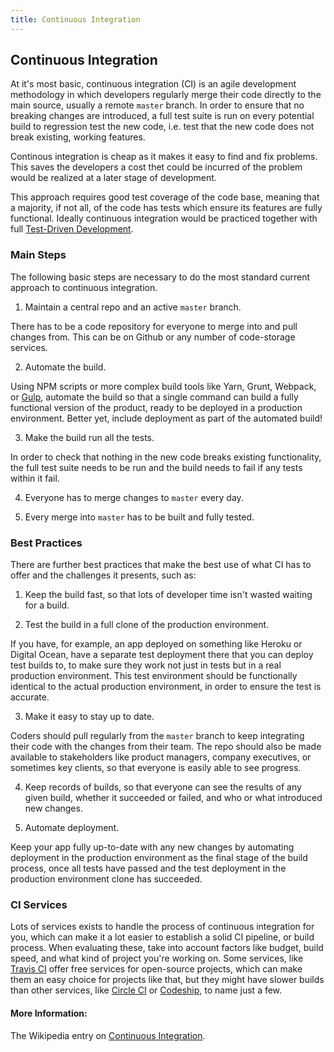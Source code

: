 ```yaml
---
title: Continuous Integration
---
```

## Continuous Integration

At it's most basic, continuous integration (CI) is an agile development methodology in which developers regularly merge their code directly to the main source, usually a remote `master` branch. In order to ensure that no breaking changes are introduced, a full test suite is run on every potential build to regression test the new code, i.e. test that the new code does not break existing, working features.

Continous integration is cheap as it makes it easy to find and fix problems. This saves the developers a cost thet could be incurred of the problem would be realized at a later stage of development.

This approach requires good test coverage of the code base, meaning that a majority, if not all, of the code has tests which ensure its features are fully functional. Ideally continuous integration would be practiced together with full <a href='https://guide.freecodecamp.org/agile/test-driven-development' target='_blank' rel='nofollow'>Test-Driven Development</a>.

### Main Steps

The following basic steps are necessary to do the most standard current approach to continuous integration.

1. Maintain a central repo and an active `master` branch.

There has to be a code repository for everyone to merge into and pull changes from. This can be on Github or any number of code-storage services.

2. Automate the build.

Using NPM scripts or more complex build tools like Yarn, Grunt, Webpack, or <a href='https://guide.freecodecamp.org/developer-tools/gulp' target='_blank' rel='nofollow'>Gulp</a>, automate the build so that a single command can build a fully functional version of the product, ready to be deployed in a production environment. Better yet, include deployment as part of the automated build!

3. Make the build run all the tests.

In order to check that nothing in the new code breaks existing functionality, the full test suite needs to be run and the build needs to fail if any tests within it fail.

4. Everyone has to merge changes to `master` every day.

5. Every merge into `master` has to be built and fully tested.

### Best Practices

There are further best practices that make the best use of what CI has to offer and the challenges it presents, such as:

1. Keep the build fast, so that lots of developer time isn't wasted waiting for a build.

2. Test the build in a full clone of the production environment.

If you have, for example, an app deployed on something like Heroku or Digital Ocean, have a separate test deployment there that you can deploy test builds to, to make sure they work not just in tests but in a real production environment. This test environment should be functionally identical to the actual production environment, in order to ensure the test is accurate.

3. Make it easy to stay up to date.

Coders should pull regularly from the `master` branch to keep integrating their code with the changes from their team. The repo should also be made available to stakeholders like product managers, company executives, or sometimes key clients, so that everyone is easily able to see progress.

4. Keep records of builds, so that everyone can see the results of any given build, whether it succeeded or failed, and who or what introduced new changes.

5. Automate deployment.

Keep your app fully up-to-date with any new changes by automating deployment in the production environment as the final stage of the build process, once all tests have passed and the test deployment in the production environment clone has succeeded.

### CI Services

Lots of services exists to handle the process of continuous integration for you, which can make it a lot easier to establish a solid CI pipeline, or build process. When evaluating these, take into account factors like budget, build speed, and what kind of project you're working on. Some services, like <a href='https://travis-ci.org' target='_blank' rel='nofollow'>Travis CI</a> offer free services for open-source projects, which can make them an easy choice for projects like that, but they might have slower builds than other services, like <a href='https://circleci.com/' target='_blank' rel='nofollow'>Circle CI</a> or <a href='https://codeship.com/' target='_blank' rel='nofollow'>Codeship</a>, to name just a few.

#### More Information:
The Wikipedia entry on <a href='https://en.wikipedia.org/wiki/Continuous_integration' target='_blank' rel='nofollow'>Continuous Integration</a>.

